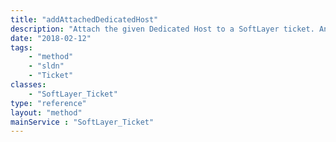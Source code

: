 ```yaml
---
title: "addAttachedDedicatedHost"
description: "Attach the given Dedicated Host to a SoftLayer ticket. An attachment provides an easy way for SoftLayer's employees to quickly look up your records in the case of specific issues. "
date: "2018-02-12"
tags:
    - "method"
    - "sldn"
    - "Ticket"
classes:
    - "SoftLayer_Ticket"
type: "reference"
layout: "method"
mainService : "SoftLayer_Ticket"
---
```

